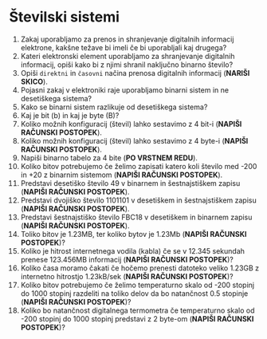 # Številski sistemi

1. Zakaj uporabljamo za prenos in shranjevanje digitalnih informacij elektrone, kakšne težave bi imeli če bi uporabljali kaj drugega?
2. Kateri elektronski element uporabljamo za shranjevanje digitalnih informacij, opiši kako bi z njimi shranil naključno binarno število?
3. Opiši `direktni` in `časovni` načina prenosa digitalnih informacij (**NARIŠI SKICO**).  
4. Pojasni zakaj v elektroniki raje uporabljamo binarni sistem in ne desetiškega sistema?
5. Kako se binarni sistem razlikuje od desetiškega sistema?
6. Kaj je bit (b) in kaj je byte (B)?
7. Koliko možnih konfiguracij (števil) lahko sestavimo z 4 bit-i (**NAPIŠI RAČUNSKI POSTOPEK**).
8. Koliko možnih konfiguracij (števil) lahko sestavimo z 4 byte-i (**NAPIŠI RAČUNSKI POSTOPEK**).
9. Napiši binarno tabelo za 4 bite (**PO VRSTNEM REDU**).
10. Koliko bitov potrebujemo če želimo zapisati katero koli število med -200 in +20 z binarnim sistemom (**NAPIŠI RAČUNSKI POSTOPEK**).
11. Predstavi desetiško število 49 v binarnem in šestnajstiškem zapisu (**NAPIŠI RAČUNSKI POSTOPEK**).
12. Predstavi dvojiško število 1101101 v desetiškem in šestnajstiškem zapisu (**NAPIŠI RAČUNSKI POSTOPEK**).
13. Predstavi šestnajstiško število FBC18 v desetiškem in binarnem zapisu (**NAPIŠI RAČUNSKI POSTOPEK**).
14. Toliko bitov je 1.23MB, ter koliko bytov je 1.23Mb (**NAPIŠI RAČUNSKI POSTOPEK**)?
15. Koliko je hitrost internetnega vodila (kabla) če se v 12.345 sekundah prenese 123.456MB informacij (**NAPIŠI RAČUNSKI POSTOPEK**)?
16. Koliko časa moramo čakati če hočemo prenesti datoteko veliko 1.23GB z internetno hitrostjo 1.23kB/sek (**NAPIŠI RAČUNSKI POSTOPEK**)?
17. Koliko bitov potrebujemo če želimo temperaturno skalo od -200 stopinj do 1000 stopinj razdeliti na toliko delov da bo natančnost 0.5 stopinje (**NAPIŠI RAČUNSKI POSTOPEK**)?
18. Koliko bo natančnost digitalnega termometra če temperaturno skalo od -200 stopinj do 1000 stopinj predstavi z 2 byte-om (**NAPIŠI RAČUNSKI POSTOPEK**)? 
